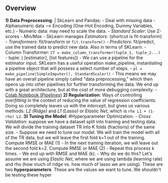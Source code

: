 ## Overview
**1) Data Preprocessing**: | SkLearn and Pandas: 
	- Deal with missing data 
	- Alphanumeric data --> Encoding (One-Hot Encoding, Dummy Variables, etc.)
	- Numeric data: may need to scale the data. 
		- *Standard Scaler*: Use Z-scores 
		- *Min/Max*
	- SkLearn manages *Estimators*: (shortcut is fit-transform)
		- *Transformers*: fit/transform or `fit.transform()`
		- *Predictors*: fit/predict, use the trained data to predict new data.
	Also in terms of SKLearn:
		- Column Transformer: `CT = make_column_transformer(tuple_1, tuple_2...)`
		- tuple: ( [estimator], [list features])
			- We can use a pipeline for the estimator input. SKLearn has a useful operation make_pipeline, instantiating a pipeline object that will possess a select number of steps. 
			- `pl = make_pipeline(SimpleImputer(), StandardScaler()`
			- This means we may have an overall pipeline simply called "data preprocessing," which then opens up into other pipelines for further transforming the data. We end up with a great architecture, but at the cost of more debugging complexity.
	- [Colab Notebook (Pipelines)](https://gist.github.com/eitellauria/b3ad40e871ba13643de353f20cf4a582)
**2) Regularization**: Ways of controlling *overfitting* in the context of reducing the value of regression coefficients. Doing so completely leaves us with the *intercept*, but gives us various methods:
*L2 (Ridge)* and *L1 (Lasso)* or *Elastic Net*, which is `rho L1 + (1-rho) L2`.
**3) Tuning the Model**: #Hyperparameter Optimization. 
	- *Cross Validation*: suppose we have a dataset split into training and testing data. We will divide the training dataset TR into K folds (fractions) of the same size. 
		- Suppose we need to tune our model. We will train the model with all of the TR data, but we will leave the first fold k=1 out of the training. Compute RMSE or MAE (1)
		- In the next training iteration, we will leave out the second fold k=2. Compute RMSE or MAE (2)
		- Repeat this process k times. 
		- We end up with RMSE and MAE (k). 
	- Why do we do this? Let's assume we are using *Elastic Net*, where we are using lambda (learning rate) and rho (how much of ridge vs. how much of lasso we are using). These are two **hyperparameters**. These are the values we want to tune. We shouldn't be testing these hyper

